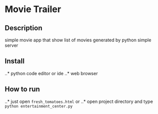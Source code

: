# Movie Trailer

## Description

simple movie app that show list of movies generated by python simple server

## Install
..* python code editor or ide
..* web browser



## How to run

..* just open ``` fresh_tomatoes.html ```
or
..* open project directory and type ```python entertainment_center.py ```
